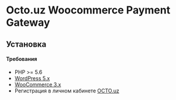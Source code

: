 # Octo.uz Woocommerce Payment Gateway

## Установка

#### Требования

- PHP >= 5.6
- [WordPress 5.x](https://wordpress.org/)
- [WooCommerce 3.x](https://woocommerce.com/)
- Регистрация в личном кабинете [OCTO.uz](https://octo.uz)
